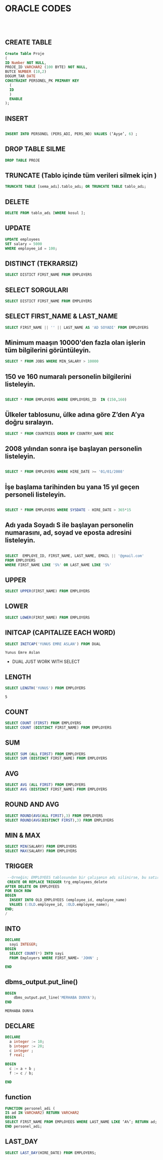 # ORACLE CODES

<br>
<br>


## CREATE TABLE

```SQL
Create Table Proje
(
ID Number NOT NULL,
PROJE_ID VARCHAR2 (100 BYTE) NOT NULL,
BUTCE NUMBER (10,2)
DOGUM_TAR DATE
CONSTRAINT PERSONEL_PK PRIMARY KEY
  (
  ID 
  )  
  ENABLE
);
```

## INSERT

```SQL

INSERT INTO PERSONEL (PERS_ADI, PERS_NO) VALUES (‘Ayşe’, 6) ;

```

## DROP TABLE SILME

```SQL
DROP TABLE PROJE

```

## TRUNCATE (Tablo içinde  tüm verileri silmek için )

```SQL
TRUNCATE TABLE [sema_adı].tablo_adı; OR TRUNCATE TABLE tablo_adı;
```

## DELETE

```SQL
DELETE FROM tablo_adı [WHERE kosul ];
```

## UPDATE

```SQL
UPDATE employees
SET salary = 5000
WHERE employee_id = 100;
```

## DISTINCT (TEKRARSIZ)

```SQL
SELECT DISTICT FIRST_NAME FROM EMPLOYERS
```
 ## SELECT SORGULARI
 ```SQL
SELECT DISTICT FIRST_NAME FROM EMPLOYERS
```

## SELECT FIRST_NAME & LAST_NAME
 ```SQL
SELECT FIRST_NAME || '' || LAST_NAME AS 'AD SOYADI' FROM EMPLOYERS
```
 
## Minimum maaşın 10000'den fazla olan işlerin tüm bilgilerini görüntüleyin.

```SQL
SELECT * FROM JOBS WHERE MIN_SALARY > 10000 
```

## 150 ve 160 numaralı personelin bilgilerini listeleyin.

```SQL

SELECT * FROM EMPLOYERS WHERE EMPLOYERS_ID  IN (150,160)

```

## Ülkeler tablosunu, ülke adına göre Z’den A’ya doğru sıralayın.

```SQL 
SELECT * FROM COUNTRIES ORDER BY COUNTRY_NAME DESC
```

## 2008 yılından sonra işe başlayan personelin listeleyin.

```SQL

SELECT * FROM EMPLOYERS WHERE HIRE_DATE >= '01/01/2008'

```
## İşe başlama tarihinden bu yana 15 yıl geçen personeli listeleyin.

```SQL

SELECT * FROM EMPLOYERS WHERE SYSDATE - HIRE_DATE > 365*15 

```
## Adı yada Soyadı S ile başlayan personelin numarasını, ad, soyad ve eposta adresini listeleyin.

```SQL

SELECT  EMPLOYE_ID, FIRST_NAME, LAST_NAME, EMAIL || '@gmail.com'
FROM EMPLOYERS
WHERE FIRST_NAME LIKE 'S%' OR LAST_NAME LIKE 'S%'
```

## UPPER

```SQL
SELECT UPPER(FIRST_NAME) FROM EMPLOYERS
```

## LOWER

```SQL
SELECT LOWER(FIRST_NAME) FROM EMPLOYERS
```

##  INITCAP (CAPITALIZE EACH WORD)

```SQL
SELECT INITCAP('YUNUS EMRE ASLAN') FROM DUAL 
```

```
Yunus Emre Aslan
```
* DUAL JUST WORK WITH SELECT


## LENGTH

```SQL
SELECT LENGTH('YUNUS') FROM EMPLOYERS 
```

```output
5
```

## COUNT

```SQL
SELECT COUNT (FIRST) FROM EMPLOYERS 
SELECT COUNT (DISTINCT FIRST_NAME) FROM EMPLOYERS
```

##  SUM

```SQL
SELECT SUM (ALL FIRST) FROM EMPLOYERS 
SELECT SUM (DISTINCT FIRST_NAME) FROM EMPLOYERS
```

## AVG

```SQL
SELECT AVG (ALL FIRST) FROM EMPLOYERS 
SELECT AVG (DISTINCT FIRST_NAME) FROM EMPLOYERS
```

## ROUND AND AVG

```SQL
SELECT ROUND(AVG(ALL FIRST),3) FROM EMPLOYERS 
SELECT ROUND(AVG(DISTINCT FIRST),3) FROM EMPLOYERS 
```

## MIN & MAX

```SQL
SELECT MIN(SALARY) FROM EMPLOYERS
SELECT MAX(SALARY) FROM EMPLOYERS
```

## TRIGGER 

```SQL
 --Örneğin; EMPLOYEES tablosundan bir çalışanın adı silinirse, bu satırın başka bir örnek tablo olan OLD_EMPLOYEES tablosuna otomatik olarak yazılması sağlanabilir;
 CREATE OR REPLACE TRIGGER trg_employees_delete
AFTER DELETE ON EMPLOYEES
FOR EACH ROW
BEGIN
  INSERT INTO OLD_EMPLOYEES (employee_id, employee_name)
  VALUES (:OLD.employee_id, :OLD.employee_name);
END;
/
```

## INTO

```SQL
DECLARE 
  sayi INTEGER;
BEGIN 
  SELECT COUNT(*) INTO sayi
  FROM Employers WHERE FIRST_NAME= 'JOHN' ;

END

```

## dbms_output.put_line()

```SQL
BEGIN
    dbms_output.put_line('MERHABA DUNYA');
END

```

```output
MERHABA DUNYA
```

## DECLARE

```SQL
DECLARE 
  a integer := 10;
  b integer := 20;
  c integer ;
  f real;
  
BEGIN 
  c := a + b ;
  f := c / b;

END
```
## function

```SQL
FUNCTION personel_adi (
IS ad IN VARCHAR2) RETURN VARCHAR2
BEGIN
SELECT FIRST_NAME FROM EMPLOYEES WHERE LAST_NAME LIKE ‘A%’; RETURN ad;
END personel_adi;
```

## LAST_DAY

```SQL
SELECT LAST_DAY(HIRE_DATE) FROM EMPLOYERS;
```

